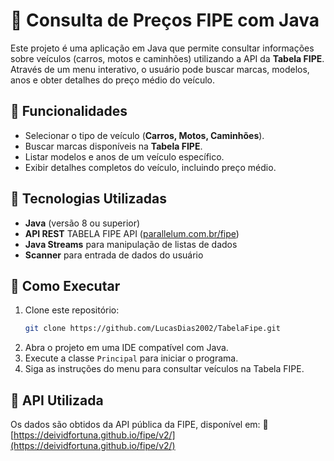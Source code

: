 # 🚗 Consulta de Preços FIPE com Java

Este projeto é uma aplicação em Java que permite consultar informações sobre veículos (carros, motos e caminhões) utilizando a API da **Tabela FIPE**. Através de um menu interativo, o usuário pode buscar marcas, modelos, anos e obter detalhes do preço médio do veículo.

## 📌 Funcionalidades
- Selecionar o tipo de veículo (**Carros, Motos, Caminhões**).
- Buscar marcas disponíveis na **Tabela FIPE**.
- Listar modelos e anos de um veículo específico.
- Exibir detalhes completos do veículo, incluindo preço médio.

## 🔧 Tecnologias Utilizadas
- **Java** (versão 8 ou superior)
- **API REST** TABELA FIPE API ([parallelum.com.br/fipe](https://deividfortuna.github.io/fipe/v2/))
- **Java Streams** para manipulação de listas de dados
- **Scanner** para entrada de dados do usuário

## 📜 Como Executar
1. Clone este repositório:
   ```bash
   git clone https://github.com/LucasDias2002/TabelaFipe.git
   ```
2. Abra o projeto em uma IDE compatível com Java.
3. Execute a classe `Principal` para iniciar o programa.
4. Siga as instruções do menu para consultar veículos na Tabela FIPE.

## 📌 API Utilizada
Os dados são obtidos da API pública da FIPE, disponível em:
🔗 [https://deividfortuna.github.io/fipe/v2/](https://deividfortuna.github.io/fipe/v2/)


